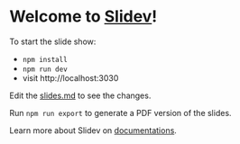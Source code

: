 # Welcome to [Slidev](https://github.com/slidevjs/slidev)!

To start the slide show:

- `npm install`
- `npm run dev`
- visit http://localhost:3030

Edit the [slides.md](./slides.md) to see the changes.

Run `npm run export` to generate a PDF version of the slides.

Learn more about Slidev on [documentations](https://sli.dev/).
